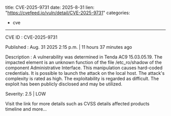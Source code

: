  
title: CVE-2025-9731
date: 2025-8-31
lien: "https://cvefeed.io/vuln/detail/CVE-2025-9731"
categories:
  - cve
---

CVE ID : CVE-2025-9731

Published :  Aug. 31
2025
2:15 p.m. | 11 hours
37 minutes ago

Description : A vulnerability was determined in Tenda AC9 15.03.05.19. The impacted element is an unknown function of the file /etc_ro/shadow of the component Administrative Interface. This manipulation causes hard-coded credentials. It is possible to launch the attack on the local host. The attack's complexity is rated as high. The exploitability is regarded as difficult. The exploit has been publicly disclosed and may be utilized.

Severity: 2.5 | LOW

Visit the link for more details
such as CVSS details
affected products
timeline
and more...
